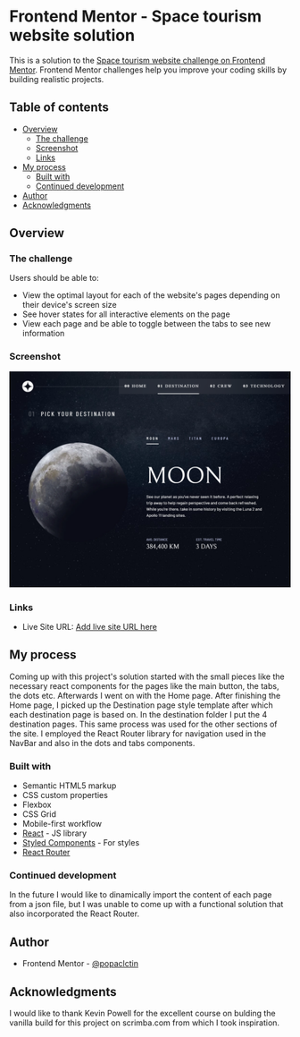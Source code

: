 # Frontend Mentor - Space tourism website solution

This is a solution to the [Space tourism website challenge on Frontend Mentor](https://www.frontendmentor.io/challenges/space-tourism-multipage-website-gRWj1URZ3). Frontend Mentor challenges help you improve your coding skills by building realistic projects.

## Table of contents

- [Overview](#overview)
  - [The challenge](#the-challenge)
  - [Screenshot](#screenshot)
  - [Links](#links)
- [My process](#my-process)
  - [Built with](#built-with)
  - [Continued development](#continued-development)
- [Author](#author)
- [Acknowledgments](#acknowledgments)

## Overview

### The challenge

Users should be able to:

- View the optimal layout for each of the website's pages depending on their device's screen size
- See hover states for all interactive elements on the page
- View each page and be able to toggle between the tabs to see new information

### Screenshot

![](./screenshot.png)

### Links

- Live Site URL: [Add live site URL here](https://trusting-shannon-e163c9.netlify.app)

## My process

Coming up with this project's solution started with the small pieces like the necessary react components for the pages like the main button, the tabs, the dots etc. Afterwards I went on with the Home page. After finishing the Home page, I picked up the Destination page style template after which each destination page is based on. In the destination folder I put the 4 destination pages. This same process was used for the other sections of the site. I employed the React Router library for navigation used in the NavBar and also in the dots and tabs components.

### Built with

- Semantic HTML5 markup
- CSS custom properties
- Flexbox
- CSS Grid
- Mobile-first workflow
- [React](https://reactjs.org/) - JS library
- [Styled Components](https://styled-components.com/) - For styles
- [React Router](https://reactrouter.com/)

### Continued development

In the future I would like to dinamically import the content of each page from a json file, but I was unable to come up with a functional solution that also incorporated the React Router.

## Author

- Frontend Mentor - [@popaclctin](https://www.frontendmentor.io/profile/popaclctin)

## Acknowledgments

I would like to thank Kevin Powell for the excellent course on bulding the vanilla build for this project on scrimba.com from which I took inspiration.
